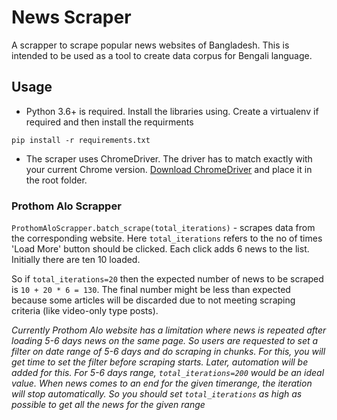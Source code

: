 # News Scraper

A scrapper to scrape popular news websites of Bangladesh. This is intended to be used as a tool to create data corpus for Bengali language.

## Usage

-   Python 3.6+ is required. Install the libraries using. Create a virtualenv if required and then install the requirments

```
pip install -r requirements.txt
```

-   The scraper uses ChromeDriver. The driver has to match exactly with your current Chrome version. [Download ChromeDriver](https://sites.google.com/a/chromium.org/chromedriver/downloads) and place it in the root folder.

### Prothom Alo Scrapper

`ProthomAloScrapper.batch_scrape(total_iterations)` - scrapes data from the corresponding website. Here `total_iterations` refers to the no of times 'Load More' button should be clicked. Each click adds 6 news to the list. Initially there are ten 10 loaded.

So if `total_iterations=20` then the expected number of news to be scraped is `10 + 20 * 6 = 130`. The final number might be less than expected because some articles will be discarded due to not meeting scraping criteria (like video-only type posts).

_Currently Prothom Alo website has a limitation where news is repeated after loading 5-6 days news
on the same page. So users are requested to set a filter on date range of 5-6 days and do scraping in chunks. For this, you will get time to set the filter before scraping starts. Later, automation
will be added for this. For 5-6 days range, `total_iterations=200` would be an ideal value. When news comes to an end for the given timerange, the iteration will stop automatically. So you should set `total_iterations` as high as possible to get all the news for the given range_
